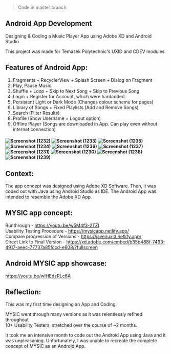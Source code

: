> Code in master branch

## Android App Development
Designing & Coding a Music Player App using Adobe XD and Android Studio. 

This project was made for Temasek Polytechnic's UXID and CDEV modules.

## Features of Android App:

 1) Fragments + RecyclerView + Splash Screen + Dialog on Fragment
 2) Play, Pause Music.
 3) Shuffle + Loop + Skip to Next Song + Skip to Previous Song
 4) Login + Register for Account, which were hardcoded
 5) Persistent Light or Dark Mode (Changes colour scheme for pages)
 6) Library of Songs + Fixed Playlists (Add and Remove Songs)
 7) Search (Filter Results)
 8) Profile (Show Username + Logout option)
 9) Offline Player (Songs are downloaded in App. Can play even without internet connection)

#### ![Screenshot (1232)](https://user-images.githubusercontent.com/107395637/213607770-79d7ebeb-3054-48d4-a7ee-18fc0afa2049.png) ![Screenshot (1233)](https://user-images.githubusercontent.com/107395637/213607811-74651e7c-14fd-42b5-a236-3f223dde2ff5.png) ![Screenshot (1235)](https://user-images.githubusercontent.com/107395637/213607648-233d35b1-e9f0-4aac-8cce-f99f6410631d.png) ![Screenshot (1234)](https://user-images.githubusercontent.com/107395637/213607670-8cf4071f-f7d4-4116-8ec8-dcd38edda854.png) ![Screenshot (1236)](https://user-images.githubusercontent.com/107395637/213607727-4277647e-5b8f-4949-8643-bcef9d0f580d.png) ![Screenshot (1237)](https://user-images.githubusercontent.com/107395637/213607862-5531fd86-841f-40ae-bea3-e72df91e3192.png) ![Screenshot (1231)](https://user-images.githubusercontent.com/107395637/213607886-5a5cb799-1111-410c-9c92-46cff924d3b5.png) ![Screenshot (1230)](https://user-images.githubusercontent.com/107395637/213608016-9ae2cf8c-f2fd-4ebc-82d3-d2c30585a280.png) ![Screenshot (1238)](https://user-images.githubusercontent.com/107395637/213608049-e5e04ea3-778f-4cb6-8e8a-cef64c0d0532.png) ![Screenshot (1239)](https://user-images.githubusercontent.com/107395637/213607938-ad6a4e12-a220-4102-b006-d0bdc6f22cce.png)

## Context:  
 The app concept was designed using Adobe XD Software.
 Then, it was coded out with Java using Android Studio as IDE.
 The Android App was intended to resemble the Adobe XD App.

## MYSIC app concept:  
 Runthrough - https://youtu.be/w5M4f3-2TZI  
 Usability Testing Procedure - https://mysicapp.netlify.app/  
 Compare progression of Versions - https://javenuxid.netlify.app/   
 Direct Link to Final Version - https://xd.adobe.com/embed/b35b488f-7493-4917-aeec-77737a85fccd-e608/?fullscreen  

## Android MYSIC app showcase:  
 https://youtu.be/wIHEdzRLc6A  

## Reflection:
 This was my first time designing an App and Coding.

 MYSIC went through many versions as it was relentlessly refined throughout  
 10+ Usability Testers, stretched over the course of ~2 months.  
 
 It took me an intensive month to code out the Android App using Java and it was unpleasaning.
 Unfortunately, I was unable to recreate the complete concept of MYSIC as an Android App.
